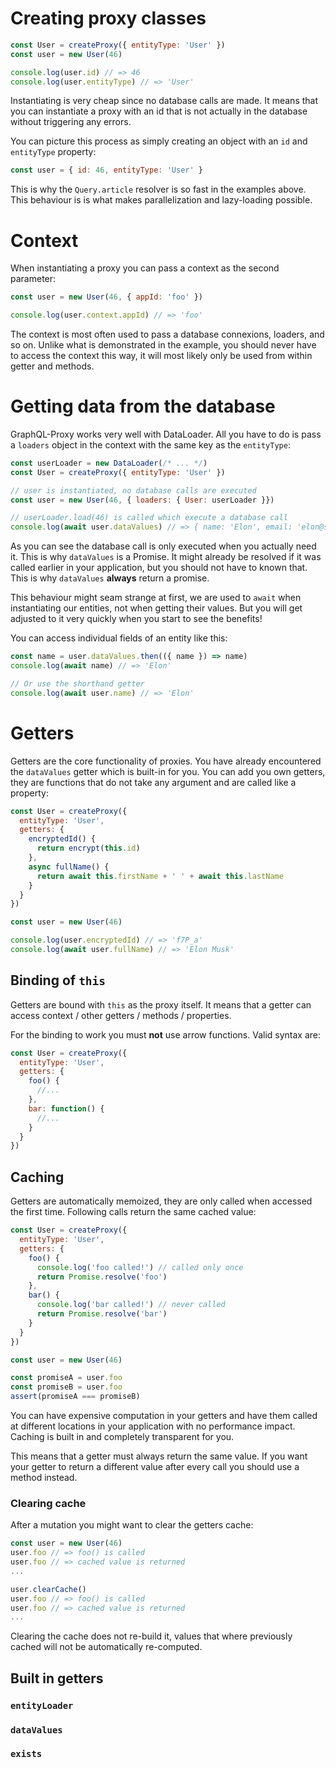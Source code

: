 
# Creating proxy classes

```js
const User = createProxy({ entityType: 'User' })
const user = new User(46)

console.log(user.id) // => 46
console.log(user.entityType) // => 'User'
```

Instantiating is very cheap since no database calls are made. 
It means that you can instantiate a proxy with an id that is not actually in the database 
without triggering any errors.

You can picture this process as simply creating an object with an `id` and `entityType` property:
```js
const user = { id: 46, entityType: 'User' }
```

This is why the `Query.article` resolver is so fast in the examples above. This behaviour
is is what makes parallelization and lazy-loading possible.

# Context
When instantiating a proxy you can pass a context as the second parameter:
 
```js
const user = new User(46, { appId: 'foo' })

console.log(user.context.appId) // => 'foo'
```

The context is most often used to pass a database connexions, loaders, and so on. 
Unlike what is demonstrated in the example, you should never have to access the context this way, 
it will most likely only be used from within getter and methods.

# Getting data from the database
GraphQL-Proxy works very well with DataLoader. 
All you have to do is pass a `loaders` object in the context with the same key as the `entityType`:
```js
const userLoader = new DataLoader(/* ... */)
const User = createProxy({ entityType: 'User' })

// user is instantiated, no database calls are executed
const user = new User(46, { loaders: { User: userLoader }})

// userLoader.load(46) is called which execute a database call 
console.log(await user.dataValues) // => { name: 'Elon', email: 'elon@spacex.com' }
```

As you can see the database call is only executed when you actually need it. 
This is why `dataValues` is a Promise. It might already be resolved if it was called earlier 
in your application, but you should not have to known that. 
This is why `dataValues` **always** return a promise.

This behaviour might seam strange at first, we are used to `await` when instantiating our entities,
not when getting their values. But you will get adjusted to it very quickly when you start to see the benefits! 

You can access individual fields of an entity like this:
```js
const name = user.dataValues.then(({ name }) => name) 
console.log(await name) // => 'Elon'

// Or use the shorthand getter
console.log(await user.name) // => 'Elon'
```

# Getters
Getters are the core functionality of proxies. 
You have already encountered the `dataValues` getter which is built-in for you.
You can add you own getters, they are functions that do not take any argument and are called 
like a property:
```js
const User = createProxy({ 
  entityType: 'User',
  getters: {
    encryptedId() {
      return encrypt(this.id)
    },
    async fullName() {
      return await this.firstName + ' ' + await this.lastName
    }
  }
})

const user = new User(46)

console.log(user.encryptedId) // => 'f7P_a'
console.log(await user.fullName) // => 'Elon Musk'
```

## Binding of `this`
Getters are bound with `this` as the proxy itself. 
It means that a getter can access context / other getters / methods / properties.

For the binding to work you must **not** use arrow functions. Valid syntax are:
```js
const User = createProxy({ 
  entityType: 'User',
  getters: {
    foo() {
      //...
    },
    bar: function() {
      //...
    } 
  }
})
```

## Caching
Getters are automatically memoized, they are only called when accessed the first time. 
Following calls return the same cached value:
```js
const User = createProxy({ 
  entityType: 'User',
  getters: {
    foo() {
      console.log('foo called!') // called only once
      return Promise.resolve('foo')
    },
    bar() {
      console.log('bar called!') // never called
      return Promise.resolve('bar')
    }
  }
})

const user = new User(46)

const promiseA = user.foo
const promiseB = user.foo
assert(promiseA === promiseB)
```

You can have expensive computation in your getters and have them called at different 
locations in your application with no performance impact. Caching is built in and completely transparent for you.

This means that a getter must always return the same value. 
If you want your getter to return a different value after every call you should use a method instead.

### Clearing cache
After a mutation you might want to clear the getters cache:
```js
const user = new User(46)
user.foo // => foo() is called
user.foo // => cached value is returned
...

user.clearCache()
user.foo // => foo() is called
user.foo // => cached value is returned
...
```

Clearing the cache does not re-build it, values that where previously cached will not be automatically re-computed.

## Built in getters
### `entityLoader`
### `dataValues`
### `exists`

